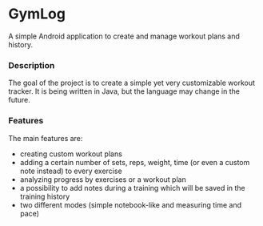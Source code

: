 # GymLog
A simple Android application to create and manage workout plans and history. 

### Description
The goal of the project is to create a simple yet very customizable workout tracker. It is being written in Java, but the language may change in the future.

### Features
The main features are:
* creating custom workout plans
* adding a certain number of sets, reps, weight, time (or even a custom note instead) to every exercise
* analyzing progress by exercises or a workout plan
* a possibility to add notes during a training which will be saved in the training history
* two different modes (simple notebook-like and measuring time and pace)
